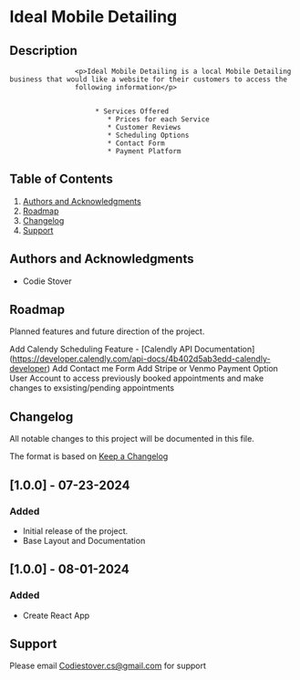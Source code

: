 # Ideal Mobile Detailing

## Description

    				<p>Ideal Mobile Detailing is a local Mobile Detailing business that would like a website for their customers to access the
    				following information</p>


    					 * Services Offered
    						* Prices for each Service
    						* Customer Reviews
    						* Scheduling Options
    						* Contact Form
    						* Payment Platform

## Table of Contents

1. [Authors and Acknowledgments](#authors-and-acknowledgments)
2. [Roadmap](#roadmap)
3. [Changelog](#changelog)
4. [Support](#support)

## Authors and Acknowledgments

- Codie Stover

## Roadmap

Planned features and future direction of the project.

Add Calendy Scheduling Feature - [Calendly API Documentation]
(https://developer.calendly.com/api-docs/4b402d5ab3edd-calendly-developer)
Add Contact me Form
Add Stripe or Venmo Payment Option
User Account to access previously booked appointments and make changes to exsisting/pending appointments

## Changelog

All notable changes to this project will be documented in this file.

The format is based on [Keep a Changelog](https://keepachangelog.com/en/1.0.0/)

## [1.0.0] - 07-23-2024

### Added

- Initial release of the project.
- Base Layout and Documentation

## [1.0.0] - 08-01-2024

### Added

- Create React App

## Support

Please email Codiestover.cs@gmail.com for support
